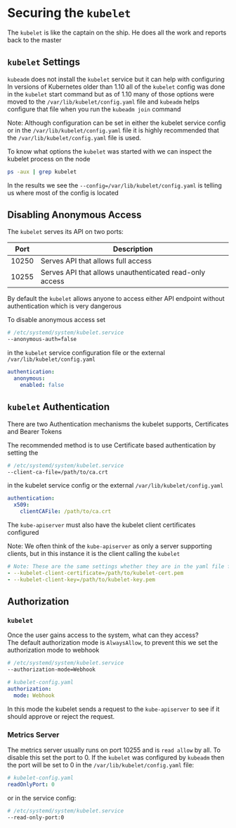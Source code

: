 # Securing the `kubelet`

The `kubelet` is like the captain on the ship.  He does all the work and reports back to the master

## `kubelet` Settings

`kubeadm` does not install the `kubelet` service but it can help with configuring    
In versions of Kubernetes older than 1.10 all of the `kubelet` config was done in the `kubelet` start command but as of 1.10 many of those options were moved to the `/var/lib/kubelet/config.yaml` file and `kubeadm` helps configure that file when you run the `kubeadm join` command

Note: Although configuration can be set in either the kubelet service config or in the `/var/lib/kubelet/config.yaml` file it is highly recommended that the `/var/lib/kubelet/config.yaml` file is used.

To know what options the `kubelet` was started with we can inspect the kubelet process on the node
```sh  
ps -aux | grep kubelet
```
In the results we see the `--config=/var/lib/kubelet/config.yaml` is telling us where most of the config is located  

## Disabling Anonymous Access
The `kubelet` serves its API on two ports:  

| Port    | Description |
| ------- | ----------- |
| 10250   | Serves API that allows full access |
| 10255   | Serves API that allows unauthenticated read-only access |

By default the `kubelet` allows anyone to access either API endpoint without authentication which is very dangerous  

To disable anonymous access set  
```sh
# /etc/systemd/system/kubelet.service
--anonymous-auth=false
```  
in the `kubelet` service configuration file or the external `/var/lib/kubelet/config.yaml`  
```yaml
authentication:
  anonymous:
    enabled: false
```

## `kubelet` Authentication

There are two Authentication mechanisms the kubelet supports, Certificates and Bearer Tokens  

The recommended method is to use Certificate based authentication by setting the
```sh
# /etc/systemd/system/kubelet.service
--client-ca-file=/path/to/ca.crt
```
 in the kubelet service config or the external `/var/lib/kubelet/config.yaml`
```yaml
authentication:
  x509:
    clientCAFile: /path/to/ca.crt
```

The `kube-apiserver` must also have the kubelet client certificates configured  

Note: We often think of the `kube-apiserver` as only a server supporting clients, but in this instance it is the client calling the `kubelet`  
```yaml
# Note: These are the same settings whether they are in the yaml file for a kubeadm based build or in the service config file at /etc/systemd/system/kube-apiserver.service for a service based build
- --kubelet-client-certificate=/path/to/kubelet-cert.pem
- --kubelet-client-key=/path/to/kubelet-key.pem
```

## Authorization

### `kubelet`

Once the user gains access to the system, what can they access?  
The default authorization mode is `AlwaysAllow`, to prevent this we set the authorization mode to webhook  
```sh
# /etc/systemd/system/kubelet.service
--authorization-mode=Webhook
```
```yaml
# kubelet-config.yaml
authorization:
  mode: Webhook
```
In this mode the kubelet sends a request to the `kube-apiserver` to see if it should approve or reject the request.

### Metrics Server

The metrics server usually runs on port 10255 and is `read allow` by all.  To disable this set the port to 0.  If the `kubelet` was configured by `kubeadm` then the port will be set to 0 in the `/var/lib/kubelet/config.yaml` file:  
```yaml
# kubelet-config.yaml
readOnlyPort: 0
```
or in the service config:  
```sh
# /etc/systemd/system/kubelet.service
--read-only-port:0
```